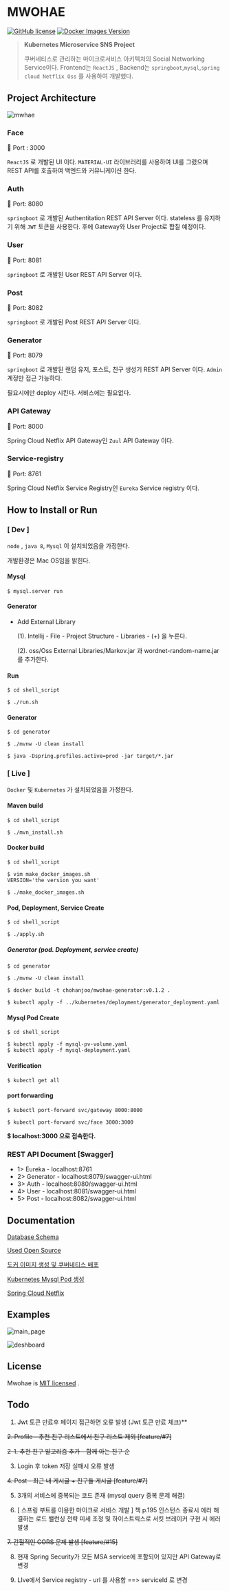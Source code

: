# MWOHAE

 [![GitHub license](https://img.shields.io/badge/license-MIT-blue.svg)](https://github.com/chohanjoo/mwohae/blob/master/LICENSE) [![Docker Images Version][npm-image]][npm-url]

> **Kubernetes Microservice SNS Project**
>
> 쿠버네티스로 관리하는 마이크로서비스 아키텍처의 Social Networking Service이다.
> Frontend는 `ReactJS` , Backend는 `springboot`,`mysql`,`spring cloud Netflix Oss` 를 사용하여 개발했다.



## Project Architecture

![mwhae](/assets/mwhae.png)

### Face

:link: Port : 3000

`ReactJS` 로 개발된 UI 이다. `MATERIAL-UI` 라이브러리를 사용하여 UI를 그렸으며 REST API를 호출하여 백엔드와 커뮤니케이션 한다. 

### Auth

:link: Port: 8080

`springboot` 로 개발된 Authentitation REST API Server 이다. stateless 를 유지하기 위해 `JWT` 토큰을 사용한다. 후에 Gateway와 User Project로 합칠 예정이다.

### User

:link: Port: 8081

`springboot` 로 개발된 User REST API Server 이다. 

### Post

:link: Port: 8082

`springboot` 로 개발된 Post REST API Server 이다.

### Generator

:link: Port: 8079

`springboot` 로 개발된 랜덤 유저, 포스트, 친구 생성기 REST API Server 이다. `Admin` 계정만 접근 가능하다.

필요시에만 deploy 시킨다. 서비스에는 필요없다.

### API Gateway

:link: Port: 8000

Spring Cloud Netflix API Gateway인 `Zuul` API Gateway 이다. 

### Service-registry

:link: Port: 8761

Spring Cloud Netflix Service Registry인 `Eureka` Service registry 이다.



## How to Install or Run

### [ Dev ]

`node` , `java 8`, `Mysql` 이 설치되었음을 가정한다.

개발환경은 Mac OS임을 밝힌다.

#### Mysql

~~~shell
$ mysql.server run
~~~

#### Generator

- Add External Library

  (1). Intellij - File - Project Structure - Libraries - (+) 을 누른다.

  (2). oss/Oss External Libraries/Markov.jar 과 wordnet-random-name.jar 를 추가한다.

#### Run

~~~shell
$ cd shell_script

$ ./run.sh
~~~

#### Generator 

~~~shell
$ cd generator

$ ./mvnw -U clean install

$ java -Dspring.profiles.active=prod -jar target/*.jar
~~~



### [ Live ]

`Docker` 및 `Kubernetes` 가 설치되었음을 가정한다.

#### Maven build

~~~shell
$ cd shell_script

$ ./mvn_install.sh
~~~



#### Docker build

~~~shell
$ cd shell_script

$ vim make_docker_images.sh
VERSION='the version you want'

$ ./make_docker_images.sh
~~~



#### Pod, Deployment, Service Create

~~~shell
$ cd shell_script

$ ./apply.sh
~~~

##### Generator (pod. Deployment, service create)

~~~shell
$ cd generator

$ ./mvnw -U clean install

$ docker build -t chohanjoo/mwohae-generator:v0.1.2 .

$ kubectl apply -f ../kubernetes/deployment/generator_deployment.yaml
~~~



#### Mysql Pod Create

~~~shell
$ cd shell_script

$ kubectl apply -f mysql-pv-volume.yaml
$ kubectl apply -f mysql-deployment.yaml
~~~



#### Verification

~~~shell
$ kubectl get all
~~~



#### port forwarding

~~~shell
$ kubectl port-forward svc/gateway 8000:8000

$ kubectl port-forward svc/face 3000:3000
~~~

:heavy_dollar_sign: **localhost:3000 으로 접속한다.**



### REST API Document [Swagger]

- 1> Eureka - localhost:8761
- 2> Generator - localhost:8079/swagger-ui.html
- 3> Auth - localhost:8080/swagger-ui.html
- 4> User - localhost:8081/swagger-ui.html
- 5> Post - localhost:8082/swagger-ui.html



## Documentation 

[Database Schema](https://chohanjoo.github.io/project/2020/02/25/데이터베이스-설계/)

[Used Open Source](https://chohanjoo.github.io/project/2020/03/04/단어,-문장-랜덤-생성기/)

[도커 이미지 생성 및 쿠버네티스 배포](https://chohanjoo.github.io/project/cloud/2020/03/14/Docker-이미지-생성-및-배포/)

[Kubernetes Mysql Pod 생성](https://chohanjoo.github.io/project/cloud/2020/03/18/kubernetes-mysql-pod-생성/)

[Spring Cloud Netflix](https://chohanjoo.github.io/project/cloud/2020/03/26/Netflix-Cloud-Oss/)



## Examples

![main_page](/assets/main_page.png)

![deshboard](/assets/deshboard.png)

## License

Mwohae is [MIT licensed](./LICENSE) .



## Todo

1. Jwt 토큰 만료후 페이지 접근하면 오류 발생 (Jwt 토큰 만료 체크)**

~~2.  Profile - 추천 친구 리스트에서 친구 리스트 제외	[feature/#7]~~

~~2-1. 추천 친구 알고리즘 추가 - 함께 아는 친구 순~~

3. Login 후 token 저장 실패시 오류 발생

~~4. Post - 최근 내 게시글 + 친구들 게시글	[feature/#7]~~

5. 3개의 서비스에 중복되는 코드 존재 (mysql query 중복 문제 해결)

6. [ 스프링 부트를 이용한 마이크로 서비스 개발 ] 책 p.195 인스턴스 종료시 에러 해결하는 로드 밸런싱 전략 미세 조정 및 하이스트릭스로 서킷 브레이커 구현 시 에러 발생

~~7. 간헐적인 CORS 문제 발생 [feature/#15]~~

8. 현재 Spring Security가 모든 MSA service에 포함되어 있지만 API Gateway로 변경

9. LIve에서 Service registry - url 를 사용함 ==> serviceId 로 변경



 <!-- Markdown link & img dfn's -->

[npm-image]: https://img.shields.io/docker/v/chohanjoo/mwohae-face/v0.1.2?logoColor=green&amp;style=flat-square
[npm-url]: https://hub.docker.com/repository/docker/chohanjoo/mwohae-face

